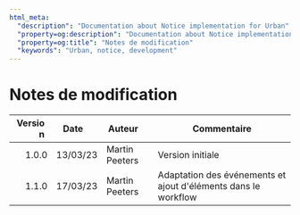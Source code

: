 ```yaml
---
html_meta:
  "description": "Documentation about Notice implementation for Urban"
  "property=og:description": "Documentation about Notice implementation for Urban"
  "property=og:title": "Notes de modification"
  "keywords": "Urban, notice, development"
---
```


# Notes de modification

| <div style="width: 15%; min-width: 55px;">Version</div> | <div style="width: 15%; min-width: 60px;">Date</div> | <div style="width: 15%; min-width: 60px;">Auteur</div> | Commentaire |
| ------: | -------- | -------------- | ----------- |
| 1.0.0   | 13/03/23 | Martin Peeters | Version initiale |
| 1.1.0   | 17/03/23 | Martin Peeters | Adaptation des événements et ajout d'éléments dans le workflow |